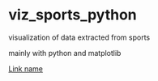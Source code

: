 # viz_sports_python
visualization of data extracted from sports

mainly with python and matplotlib



[Link name](realAndxGCalc_tab/README.md)
